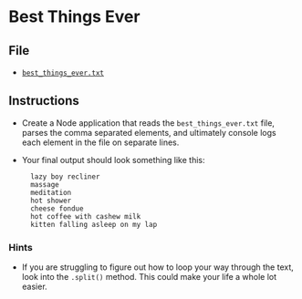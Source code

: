 # Best Things Ever

## File

* [`best_things_ever.txt`](Unsolved/best_things_ever.txt)

## Instructions

* Create a Node application that reads the `best_things_ever.txt` file, parses the comma separated elements, and ultimately console logs each element in the file on separate lines.

* Your final output should look something like this:

  ```
    lazy boy recliner
    massage
    meditation
    hot shower
    cheese fondue
    hot coffee with cashew milk
    kitten falling asleep on my lap
  ```

### Hints

* If you are struggling to figure out how to loop your way through the text, look into the `.split()` method. This could make your life a whole lot easier.
